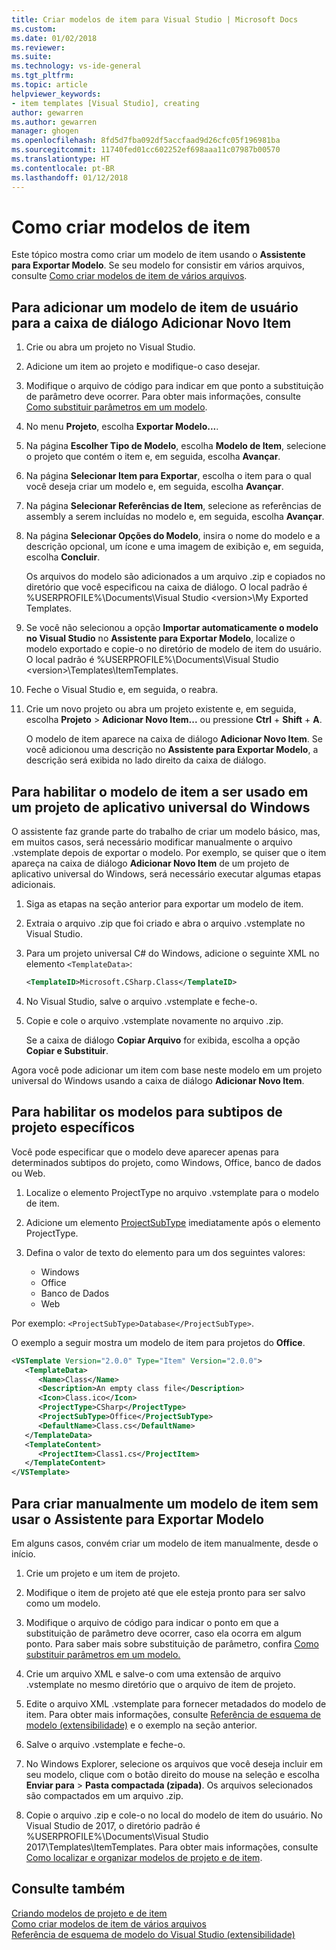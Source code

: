 ```yaml
---
title: Criar modelos de item para Visual Studio | Microsoft Docs
ms.custom: 
ms.date: 01/02/2018
ms.reviewer: 
ms.suite: 
ms.technology: vs-ide-general
ms.tgt_pltfrm: 
ms.topic: article
helpviewer_keywords:
- item templates [Visual Studio], creating
author: gewarren
ms.author: gewarren
manager: ghogen
ms.openlocfilehash: 8fd5d7fba092df5accfaad9d26cfc05f196981ba
ms.sourcegitcommit: 11740fed01cc602252ef698aaa11c07987b00570
ms.translationtype: HT
ms.contentlocale: pt-BR
ms.lasthandoff: 01/12/2018
---
```

# <a name="how-to-create-item-templates"></a>Como criar modelos de item

Este tópico mostra como criar um modelo de item usando o **Assistente para Exportar Modelo**. Se seu modelo for consistir em vários arquivos, consulte [Como criar modelos de item de vários arquivos](../ide/how-to-create-multi-file-item-templates.md).

## <a name="to-add-a-user-item-template-to-the-add-new-item-dialog-box"></a>Para adicionar um modelo de item de usuário para a caixa de diálogo Adicionar Novo Item

1. Crie ou abra um projeto no Visual Studio.

1. Adicione um item ao projeto e modifique-o caso desejar.

1. Modifique o arquivo de código para indicar em que ponto a substituição de parâmetro deve ocorrer. Para obter mais informações, consulte [Como substituir parâmetros em um modelo](../ide/how-to-substitute-parameters-in-a-template.md).

1. No menu **Projeto**, escolha **Exportar Modelo...**.

1. Na página **Escolher Tipo de Modelo**, escolha **Modelo de Item**, selecione o projeto que contém o item e, em seguida, escolha **Avançar**.

1. Na página **Selecionar Item para Exportar**, escolha o item para o qual você deseja criar um modelo e, em seguida, escolha **Avançar**.

1. Na página **Selecionar Referências de Item**, selecione as referências de assembly a serem incluídas no modelo e, em seguida, escolha **Avançar**.

1. Na página **Selecionar Opções do Modelo**, insira o nome do modelo e a descrição opcional, um ícone e uma imagem de exibição e, em seguida, escolha **Concluir**.

    Os arquivos do modelo são adicionados a um arquivo .zip e copiados no diretório que você especificou na caixa de diálogo. O local padrão é %USERPROFILE%\Documents\Visual Studio \<version\>\My Exported Templates.

1. Se você não selecionou a opção **Importar automaticamente o modelo no Visual Studio** no **Assistente para Exportar Modelo**, localize o modelo exportado e copie-o no diretório de modelo de item do usuário. O local padrão é %USERPROFILE%\Documents\Visual Studio \<version\>\Templates\ItemTemplates.

1. Feche o Visual Studio e, em seguida, o reabra.

1. Crie um novo projeto ou abra um projeto existente e, em seguida, escolha **Projeto** > **Adicionar Novo Item...** ou pressione **Ctrl** + **Shift** + **A**.

   O modelo de item aparece na caixa de diálogo **Adicionar Novo Item**. Se você adicionou uma descrição no **Assistente para Exportar Modelo**, a descrição será exibida no lado direito da caixa de diálogo.

## <a name="to-enable-the-item-template-to-be-used-in-a-universal-windows-app-project"></a>Para habilitar o modelo de item a ser usado em um projeto de aplicativo universal do Windows

O assistente faz grande parte do trabalho de criar um modelo básico, mas, em muitos casos, será necessário modificar manualmente o arquivo .vstemplate depois de exportar o modelo. Por exemplo, se quiser que o item apareça na caixa de diálogo **Adicionar Novo Item** de um projeto de aplicativo universal do Windows, será necessário executar algumas etapas adicionais.

1. Siga as etapas na seção anterior para exportar um modelo de item.

1. Extraia o arquivo .zip que foi criado e abra o arquivo .vstemplate no Visual Studio.

1. Para um projeto universal C# do Windows, adicione o seguinte XML no elemento `<TemplateData>`:

   ```xml
   <TemplateID>Microsoft.CSharp.Class</TemplateID>
   ```

1. No Visual Studio, salve o arquivo .vstemplate e feche-o.

1. Copie e cole o arquivo .vstemplate novamente no arquivo .zip.

     Se a caixa de diálogo **Copiar Arquivo** for exibida, escolha a opção **Copiar e Substituir**.

Agora você pode adicionar um item com base neste modelo em um projeto universal do Windows usando a caixa de diálogo **Adicionar Novo Item**.

## <a name="to-enable-templates-for-specific-project-subtypes"></a>Para habilitar os modelos para subtipos de projeto específicos

Você pode especificar que o modelo deve aparecer apenas para determinados subtipos do projeto, como Windows, Office, banco de dados ou Web.

1. Localize o elemento ProjectType no arquivo .vstemplate para o modelo de item.

1. Adicione um elemento [ProjectSubType](../extensibility/projectsubtype-element-visual-studio-templates.md) imediatamente após o elemento ProjectType.

1. Defina o valor de texto do elemento para um dos seguintes valores:

    - Windows
    - Office
    - Banco de Dados
    - Web

Por exemplo: `<ProjectSubType>Database</ProjectSubType>`.

O exemplo a seguir mostra um modelo de item para projetos do **Office**.

```xml
<VSTemplate Version="2.0.0" Type="Item" Version="2.0.0">
   <TemplateData>
      <Name>Class</Name>
      <Description>An empty class file</Description>
      <Icon>Class.ico</Icon>
      <ProjectType>CSharp</ProjectType>
      <ProjectSubType>Office</ProjectSubType>
      <DefaultName>Class.cs</DefaultName>
   </TemplateData>
   <TemplateContent>
      <ProjectItem>Class1.cs</ProjectItem>
   </TemplateContent>
</VSTemplate>
```

## <a name="to-manually-create-an-item-template-without-using-the-export-template-wizard"></a>Para criar manualmente um modelo de item sem usar o Assistente para Exportar Modelo

Em alguns casos, convém criar um modelo de item manualmente, desde o início.

1. Crie um projeto e um item de projeto.

1. Modifique o item de projeto até que ele esteja pronto para ser salvo como um modelo.

1. Modifique o arquivo de código para indicar o ponto em que a substituição de parâmetro deve ocorrer, caso ela ocorra em algum ponto. Para saber mais sobre substituição de parâmetro, confira [Como substituir parâmetros em um modelo.](../ide/how-to-substitute-parameters-in-a-template.md)

1. Crie um arquivo XML e salve-o com uma extensão de arquivo .vstemplate no mesmo diretório que o arquivo de item de projeto.

1. Edite o arquivo XML .vstemplate para fornecer metadados do modelo de item. Para obter mais informações, consulte [Referência de esquema de modelo (extensibilidade)](../extensibility/visual-studio-template-schema-reference.md) e o exemplo na seção anterior.

1. Salve o arquivo .vstemplate e feche-o.

1. No Windows Explorer, selecione os arquivos que você deseja incluir em seu modelo, clique com o botão direito do mouse na seleção e escolha **Enviar para** > **Pasta compactada (zipada)**. Os arquivos selecionados são compactados em um arquivo .zip.

1. Copie o arquivo .zip e cole-o no local do modelo de item do usuário. No Visual Studio de 2017, o diretório padrão é %USERPROFILE%\Documents\Visual Studio 2017\Templates\ItemTemplates. Para obter mais informações, consulte [Como localizar e organizar modelos de projeto e de item](../ide/how-to-locate-and-organize-project-and-item-templates.md).

## <a name="see-also"></a>Consulte também

[Criando modelos de projeto e de item](../ide/creating-project-and-item-templates.md)  
[Como criar modelos de item de vários arquivos](../ide/how-to-create-multi-file-item-templates.md)  
[Referência de esquema de modelo do Visual Studio (extensibilidade)](../extensibility/visual-studio-template-schema-reference.md)
